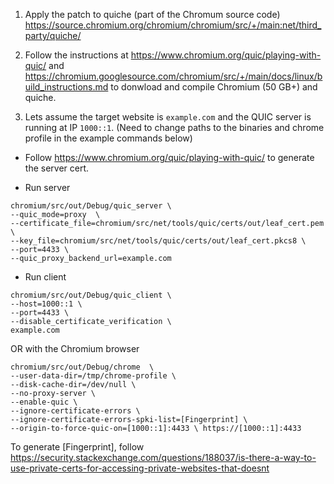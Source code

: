 1. Apply the patch to quiche (part of the Chromum source code)
https://source.chromium.org/chromium/chromium/src/+/main:net/third_party/quiche/

2. Follow the instructions at https://www.chromium.org/quic/playing-with-quic/ and https://chromium.googlesource.com/chromium/src/+/main/docs/linux/build_instructions.md to donwload and compile Chromium (50 GB+) and quiche.

3. Lets assume the target website is `example.com` and the QUIC server is running at IP `1000::1`. (Need to change paths to the binaries and chrome profile in the example commands below)

- Follow https://www.chromium.org/quic/playing-with-quic/ to generate the server cert. 

- Run server
```
chromium/src/out/Debug/quic_server \
--quic_mode=proxy  \
--certificate_file=chromium/src/net/tools/quic/certs/out/leaf_cert.pem \
--key_file=chromium/src/net/tools/quic/certs/out/leaf_cert.pkcs8 \
--port=4433 \
--quic_proxy_backend_url=example.com
```

- Run client
```
chromium/src/out/Debug/quic_client \
--host=1000::1 \
--port=4433 \
--disable_certificate_verification \
example.com
```
OR with the Chromium browser

```
chromium/src/out/Debug/chrome  \
--user-data-dir=/tmp/chrome-profile \ 
--disk-cache-dir=/dev/null \
--no-proxy-server \
--enable-quic \
--ignore-certificate-errors \
--ignore-certificate-errors-spki-list=[Fingerprint] \
--origin-to-force-quic-on=[1000::1]:4433 \ https://[1000::1]:4433
```
To generate [Fingerprint], follow https://security.stackexchange.com/questions/188037/is-there-a-way-to-use-private-certs-for-accessing-private-websites-that-doesnt
